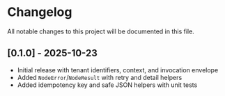 # Changelog

All notable changes to this project will be documented in this file.

## [0.1.0] - 2025-10-23
- Initial release with tenant identifiers, context, and invocation envelope
- Added `NodeError`/`NodeResult` with retry and detail helpers
- Added idempotency key and safe JSON helpers with unit tests
